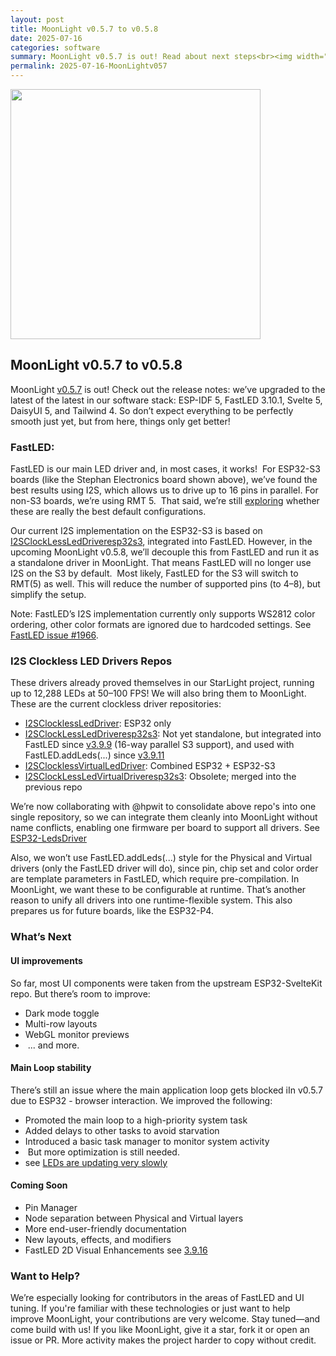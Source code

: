 ```yaml
---
layout: post
title: MoonLight v0.5.7 to v0.5.8
date: 2025-07-16
categories: software
summary: MoonLight v0.5.7 is out! Read about next steps<br><img width="100" src="https://github.com/user-attachments/assets/89404065-53fc-46b0-9309-bcadba45026b">
permalink: 2025-07-16-MoonLightv057
---
```


<img width="400" src="https://github.com/user-attachments/assets/89404065-53fc-46b0-9309-bcadba45026b"/>

## MoonLight v0.5.7 to v0.5.8

MoonLight [v0.5.7](https://github.com/MoonModules/MoonLight/releases) is out! Check out the release notes: we’ve upgraded to the latest of the latest in our software stack: ESP-IDF 5, FastLED 3.10.1, Svelte 5, DaisyUI 5, and Tailwind 4. So don’t expect everything to be perfectly smooth just yet, but from here, things only get better!

### FastLED:

FastLED is our main LED driver and, in most cases, it works!  For ESP32-S3 boards (like the Stephan Electronics board shown above), we’ve found the best results using I2S, which allows us to drive up to 16 pins in parallel. For non-S3 boards, we’re using RMT 5.  That said, we’re still [exploring](https://github.com/MoonModules/MoonLight/issues/29) whether these are really the best default configurations.

Our current I2S implementation on the ESP32-S3 is based on [I2SClockLessLedDriveresp32s3](https://github.com/hpwit/I2SClockLessLedDriveresp32s3), integrated into FastLED. However, in the upcoming MoonLight v0.5.8, we’ll decouple this from FastLED and run it as a standalone driver in MoonLight. That means FastLED will no longer use I2S on the S3 by default.  Most likely, FastLED for the S3 will switch to RMT(5) as well. This will reduce the number of supported pins (to 4–8), but simplify the setup.

Note: FastLED’s I2S implementation currently only supports WS2812 color ordering, other color formats are ignored due to hardcoded settings. See [FastLED issue #1966](https://github.com/FastLED/FastLED/issues/1966).

### I2S Clockless LED Drivers Repos

These drivers already proved themselves in our StarLight project, running up to 12,288 LEDs at 50–100 FPS! We will also bring them to MoonLight. These are the current clockless driver repositories:

* [I2SClocklessLedDriver](https://github.com/hpwit/I2SClocklessLedDriver): ESP32 only
* [I2SClockLessLedDriveresp32s3](https://github.com/hpwit/I2SClockLessLedDriveresp32s3): Not yet standalone, but integrated into FastLED since [v3.9.9](https://github.com/FastLED/FastLED/releases/tag/3.9.9) (16-way parallel S3 support), and used with FastLED.addLeds(...) since [v3.9.11](https://github.com/FastLED/FastLED/releases/tag/3.9.11)
* [I2SClocklessVirtualLedDriver](https://github.com/hpwit/I2SClocklessVirtualLedDriver): Combined ESP32 + ESP32-S3
* [I2SClockLessLedVirtualDriveresp32s3](https://github.com/hpwit/I2SClockLessLedVirtualDriveresp32s3): Obsolete; merged into the previous repo

We’re now collaborating with @hpwit to consolidate above repo's into one single repository, so we can integrate them cleanly into MoonLight without name conflicts, enabling one firmware per board to support all drivers. See [ESP32-LedsDriver](https://github.com/ewowi/ESP32-LedsDriver)

Also, we won’t use FastLED.addLeds(...) style for the Physical and Virtual drivers (only the FastLED driver will do), since pin, chip set and color order are template parameters in FastLED, which require pre-compilation. In MoonLight, we want these to be configurable at runtime. That’s another reason to unify all drivers into one runtime-flexible system. This also prepares us for future boards, like the ESP32-P4.

### What’s Next

#### UI improvements
So far, most UI components were taken from the upstream ESP32-SvelteKit repo. But there’s room to improve:

* Dark mode toggle
* Multi-row layouts
* WebGL monitor previews
*  ... and more.

#### Main Loop stability 
There’s still an issue where the main application loop gets blocked iIn v0.5.7 due to ESP32 - browser interaction. We improved the following:

* Promoted the main loop to a high-priority system task
* Added delays to other tasks to avoid starvation
* Introduced a basic task manager to monitor system activity
*  But more optimization is still needed.
* see [LEDs are updating very slowly](https://github.com/MoonModules/MoonLight/issues/26)

#### Coming Soon

* Pin Manager
* Node separation between Physical and Virtual layers
* More end-user-friendly documentation
* New layouts, effects, and modifiers
* FastLED 2D Visual Enhancements see [3.9.16](https://github.com/FastLED/FastLED/releases/tag/3.9.16)

### Want to Help?

We’re especially looking for contributors in the areas of FastLED and UI tuning. If you're familiar with these technologies or just want to help improve MoonLight, your contributions are very welcome.
Stay tuned—and come build with us!
If you like MoonLight, give it a star, fork it or open an issue or PR. More activity makes the project harder to copy without credit.
